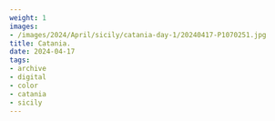 ```yaml
---
weight: 1
images:
- /images/2024/April/sicily/catania-day-1/20240417-P1070251.jpg
title: Catania.
date: 2024-04-17
tags:
- archive
- digital
- color
- catania
- sicily
---
```


